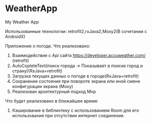 # WeatherApp
My Weather App

Использованные технологии: retrofit2,rxJava2,Moxy2(В сочетании с AndroidX)

Приложение о погоде.
Что реализовано:
1) Взаимодействие с Api сайта https://developer.accuweather.com/ (retrofit)
2) AutoCopleteText(поиск города -> Показывает в поиске город и страну)(RxJava+retrofit)
3) Загрузка текущих данных о погоде в городе(RxJava+retrofit)
4) Сохранение состояния при повороте экрана или иной смене конфигурации экрана (Moxy)
5) Реализован архитектурный подход Mvp

Что будет реализовано в ближайшее время:
1) Кэширование в библиотеку с использованием Room для его использования при отсутствии интернет соединения.
